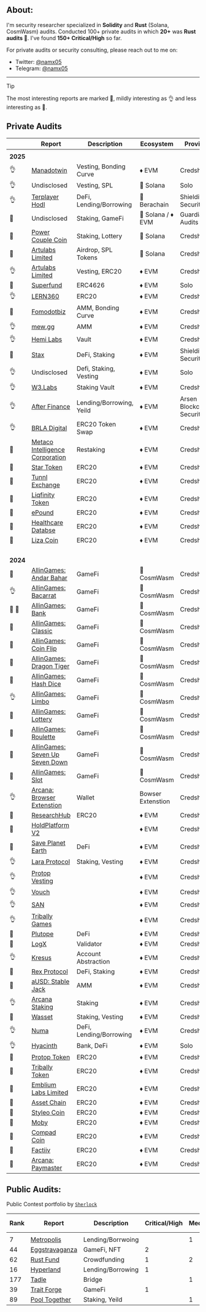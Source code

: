 ## About:

I'm security researcher specialized in **Solidity** and **Rust** (Solana, CosmWasm) audits. Conducted 100+ private audits in which **20+** was **Rust audits 🦀**. I've found **150+ Critical/High** so far.

For private audits or security consulting, please reach out to me on:

- Twitter: [@namx05](https://x.com/namx05)
- Telegram: [@namx05](https://t.me/namx05)

---

> [!TIP]
> The most interesting reports are marked 💎,
> mildly interesting as 👌 and
> less interesting as 📰. <br>

## Private Audits

|             | Report                                                                                                     | Description              | Ecosystem         | Provider                  |
| ----------- | ---------------------------------------------------------------------------------------------------------- | ------------------------ | ----------------- | ------------------------- |
|             |
| <b>2025</b> |
| 👌          | [Manadotwin](audit-reports/pdf/Manadotwin_Audit_Final_Report.pdf)                                          | Vesting, Bonding Curve   | ♦ EVM             | Credshields               |
| 👌          | Undisclosed                                                                                                | Vesting, SPL             | 🦀 Solana         | Solo                      |
| 👌          | [Terplayer Hodl](audit-reports/pdf/Terplayer-Hodl-Security-Review.pdf)                                     | DeFi, Lending/Borrowing  | 🐻 Berachain      | Shieldify Security        |
| 💎          | Undisclosed                                                                                                | Staking, GameFi          | 🦀 Solana / ♦ EVM | Guardian Audits           |
| 💎          | [Power Couple Coin](audit-reports/pdf/Lottery_Contracts_Final_Audit_Report.pdf)                            | Staking, Lottery         | 🦀 Solana         | Credshields               |
| 💎          | [Artulabs Limited](audit-reports/pdf/Artu_Rust_Final_Audit_Report.pdf)                                     | Airdrop, SPL Tokens      | 🦀 Solana         | Credshields               |
| 👌          | [Artulabs Limited](audit-reports/pdf/Artu_Solidity_Final_Audit_Report.pdf)                                 | Vesting, ERC20           | ♦ EVM             | Credshields               |
| 📰          | [Superfund](audit-reports/pdf/Superfund_Audit_Final_Report.pdf)                                            | ERC4626                  | ♦ EVM             | Solo                      |
| 👌          | [LERN360](audit-reports/pdf/LERNToken_Final_Audit_Report.pdf)                                              | ERC20                    | ♦ EVM             | Credshields               |
| 💎          | [Fomodotbiz](audit-reports/pdf/Fomodotbiz_Final_Audit_Report.pdf)                                          | AMM, Bonding Curve       | ♦ EVM             | Credshields               |
| 👌          | [mew.gg](audit-reports/pdf/mew.gg_Contracts_Final_Audit_Report.pdf)                                        | AMM                      | ♦ EVM             | Credshields               |
| 👌          | [Hemi Labs](audit-reports/pdf/Hemi_Labs_Final_Audit_Report.pdf)                                            | Vault                    | ♦ EVM             | Credshields               |
| 📰          | [Stax](audit-reports/md/Stax-Security-Review.md)                                                           | DeFi, Staking            | ♦ EVM             | Shieldify Security        |
| 👌          | Undisclosed                                                                                                | Defi, Staking, Vesting   | ♦ EVM             | Solo                      |
| 👌          | [W3.Labs](audit-reports/pdf/W3.labs_Final_Audit_Report.pdf)                                                | Staking Vault            | ♦ EVM             | Credshields               |
| 👌          | [After Finance](audit-reports/pdf/After-Finance-Report.pdf)                                                | Lending/Borrowing, Yeild | ♦ EVM             | Arsen Blockchain Security |
| 👌          | [BRLA Digital](audit-reports/pdf/BRLA_Final_Audit_Report.pdf)                                              | ERC20 Token Swap         | ♦ EVM             | Credshields               |
| 💎          | [Metaco Intelligence Corporation](audit-reports/pdf/Zoth_Final_Audit_Report.pdf)                           | Restaking                | ♦ EVM             | Credshields               |
| 📰          | [Star Token](audit-reports/pdf/Star_FSTR_Token_Final_Audit_Report.pdf)                                     | ERC20                    | ♦ EVM             | Credshields               |
| 📰          | [Tunnl Exchange](audit-reports/pdf/TUNToken_Final_Audit_Report.pdf)                                        | ERC20                    | ♦ EVM             | Credshields               |
| 📰          | [Liqfinity Token](audit-reports/pdf/Liqfinity_Token_Final_Audit_Report.pdf)                                | ERC20                    | ♦ EVM             | Credshields               |
| 📰          | [ePound](audit-reports/pdf/ePound_Final_Audit_Report.pdf)                                                  | ERC20                    | ♦ EVM             | Credshields               |
| 📰          | [Healthcare Databse](audit-reports/pdf/HealthCareDatabase_Final_Audit_Report.pdf)                          | ERC20                    | ♦ EVM             | Credshields               |
| 📰          | [Liza Coin](audit-reports/pdf/Liza_Coin_Final_Audit_Report.pdf)                                            | ERC20                    | ♦ EVM             | Credshields               |
| <br>        |
| <b>2024</b> |
| 📰          | [AllinGames: Andar Bahar](audit-reports/pdf/AllInGames_Andar_Bahar_Final_Audit_Report.pdf)                 | GameFi                   | 🦀 CosmWasm       | Credshields               |
| 👌          | [AllinGames: Bacarrat](audit-reports/pdf/AllInGames_Baccarat_Final_Audit_Report.pdf)                       | GameFi                   | 🦀 CosmWasm       | Credshields               |
| 💎 💎       | [AllinGames: Bank](audit-reports/pdf/AllInGames_Bank_Final_Audit_Report.pdf)                               | GameFi                   | 🦀 CosmWasm       | Credshields               |
| 💎          | [AllinGames: Classic](audit-reports/pdf/AllInGames_Classic_Dice_Final_Audit_Report.pdf)                    | GameFi                   | 🦀 CosmWasm       | Credshields               |
| 💎          | [AllinGames: Coin Flip](audit-reports/pdf/AllInGames_Coin_Flip_Final_Audit_Report.pdf)                     | GameFi                   | 🦀 CosmWasm       | Credshields               |
| 📰          | [AllinGames: Dragon Tiger](audit-reports/pdf/AllInGames_Dragon_Tiger_Final_Audit_Report.pdf)               | GameFi                   | 🦀 CosmWasm       | Credshields               |
| 💎          | [AllinGames: Hash Dice](audit-reports/pdf/AllInGames_Hash_Dice_Final_Audit_Report.pdf)                     | GameFi                   | 🦀 CosmWasm       | Credshields               |
| 👌          | [AllinGames: Limbo](audit-reports/pdf/AllInGames_Limbo_Final_Audit_Report.pdf)                             | GameFi                   | 🦀 CosmWasm       | Credshields               |
| 💎          | [AllinGames: Lottery](audit-reports/pdf/AllInGames_Lottery_Final_Audit_Report.pdf)                         | GameFi                   | 🦀 CosmWasm       | Credshields               |
| 📰          | [AllinGames: Roulette](audit-reports/pdf/AllInGames_Roulette_Final_Audit_Report.pdf)                       | GameFi                   | 🦀 CosmWasm       | Credshields               |
| 📰          | [AllinGames: Seven Up Seven Down](audit-reports/pdf/AllInGames_Seven_Up_Seven_Down_Final_Audit_Report.pdf) | GameFi                   | 🦀 CosmWasm       | Credshields               |
| 📰          | [AllinGames: Slot](audit-reports/pdf/AllInGames_Slots_Final_Audit_Report.pdf)                              | GameFi                   | 🦀 CosmWasm       | Credshields               |
| 👌          | [Arcana: Browser Extenstion](audit-reports/pdf/Arcana_Wallet_Final_Audit_Report.pdf)                       | Wallet                   | Bowser Extenstion | Credshields               |
| 📰          | [ResearchHub](audit-reports/pdf/ResearchHub_SmartContract_Final_Audit_Report.pdf)                          | ERC20                    | ♦ EVM             | Credshields               |
| 📰          | [HoldPlatform V2](audit-reports/pdf/HoldPlatform_Final_Audit_Report.pdf)                                   |                          | ♦ EVM             | Credshields               |
| 💎          | [Save Planet Earth](audit-reports/pdf/SPE_Smart_Contract_Final_Audit_Report.pdf)                           | DeFi                     | ♦ EVM             | Credshields               |
| 👌          | [Lara Protocol](audit-reports/pdf/Lara_Liquid_Staking_Final_Audit_Report.pdf)                              | Staking, Vesting         | ♦ EVM             | Credshields               |
| 👌          | [Protop Vesting](audit-reports/pdf/Protop_Vesting_Contracts_Final_Report.pdf)                              |                          | ♦ EVM             | Credshields               |
| 👌          | [Vouch](audit-reports/pdf/Vouch_Contract_Final_Audit_Report.pdf)                                           |                          | ♦ EVM             | Credshields               |
| 👌          | [SAN](audit-reports/pdf/SAN_Final_Report.pdf)                                                              |                          | ♦ EVM             | Credshields               |
| 👌          | [Tribally Games](audit-reports/pdf/Tribally_Games_Final_Report.pdf)                                        |                          | ♦ EVM             | Credshields               |
| 💎          | [Plutope](audit-reports/pdf/Plutope_Final_Audit_Report.pdf)                                                | DeFi                     | ♦ EVM             | Credshields               |
| 💎          | [LogX](audit-reports/pdf/LogX_Token_Final_Report.pdf)                                                      | Validator                | ♦ EVM             | Credshields               |
| 👌          | [Kresus](audit-reports/pdf/Kresus_Final_Audit_Report.pdf)                                                  | Account Abstraction      | ♦ EVM             | Credshields               |
| 💎          | [Rex Protocol](audit-reports/pdf/Rex_Exchange_Final_Audit_Report.pdf)                                      | DeFi, Staking            | ♦ EVM             | Credshields               |
| 💎          | [aUSD: Stable Jack](audit-reports/pdf/aUSD_SC_Final_Audit_Report.pdf)                                      | AMM                      | ♦ EVM             | Credshields               |
| 👌          | [Arcana Staking](audit-reports/pdf/Arcana_Staking_Contract_Final_Audit_Report.pdf)                         | Staking                  | ♦ EVM             | Credshields               |
| 💎          | [Wasset](audit-reports/pdf/Wasset_Final_Audit_Report.pdf)                                                  | Staking, Vesting         | ♦ EVM             | Credshields               |
| 👌          | [Numa](audit-reports/pdf/Numa_Final_Audit_Report.pdf)                                                      | DeFi, Lending/Borrowing  | ♦ EVM             | Credshields               |
| 👌          | [Hyacinth](audit-reports/md/Hyacinth-security-review.md)                                                   | Bank, DeFi               | ♦ EVM             | Solo                      |
| 📰          | [Protop Token](audit-reports/pdf/Protop_Token_Contract_Final_Report.pdf)                                   | ERC20                    | ♦ EVM             | Credshields               |
| 📰          | [Tribally Token](audit-reports/pdf/Tribal_Token_Final_Report.pdf)                                          | ERC20                    | ♦ EVM             | Credshields               |
| 📰          | [Emblium Labs Limited](audit-reports/pdf/Kaku_SmartContract_Final_Report.pdf)                              | ERC20                    | ♦ EVM             | Credshields               |
| 📰          | [Asset Chain](audit-reports/pdf/Asset_Chain_Final_Audit_Report.pdf)                                        | ERC20                    | ♦ EVM             | Credshields               |
| 📰          | [Styleo Coin](audit-reports/pdf/Styleo_Coin_Final_Audit_Report.pdf)                                        | ERC20                    | ♦ EVM             | Credshields               |
| 📰          | [Moby](audit-reports/pdf/Moby_Smart_Contract_Final_Report.pdf)                                             | ERC20                    | ♦ EVM             | Credshields               |
| 📰          | [Compad Coin](audit-reports/pdf/Compad_Coin_Final_Audit_Report.pdf)                                        | ERC20                    | ♦ EVM             | Credshields               |
| 📰          | [Factiiv](audit-reports/pdf/Factiiv_Token_Final_Audit_Report.pdf)                                          | ERC20                    | ♦ EVM             | Credshields               |
| 📰          | [Arcana: Paymaster](audit-reports/pdf/Arcana_PayMaster_Final_Report.pdf)                                   | ERC20                    | ♦ EVM             | Credshields               |

## Public Audits:

Public Contest portfolio by [`Sherlock`](https://audits.sherlock.xyz/watson/namx05)

| Rank | Report                                                                                                                         | Description       | Critical/High | Medium | Lang-Ecosystem | Platform  |
| ---- | ------------------------------------------------------------------------------------------------------------------------------ | ----------------- | ------------- | ------ | -------------- | --------- |
|      |                                                                                                                                |                   |               |        |                |           |
| 7    | [Metropolis](https://cantina.xyz/competitions/076935b1-2706-48c6-bf0a-b3656aa24194/leaderboard)                                | Lending/Borrwoing |               | 1      | ♦ EVM          | Cantina   |
| 44   | [Eggstravaganza](https://codehawks.cyfrin.io/c/2025-04-eggstravaganza/results?lt=contest&page=5&sc=xp&sj=reward&t=leaderboard) | GameFi, NFT       | 2             |        | ♦ EVM          | CodeHawks |
| 62   | [Rust Fund](https://codehawks.cyfrin.io/c/2025-03-rustfund/results?lt=contest&page=1&sc=xp&sj=reward&t=leaderboard)            | Crowdfunding      | 1             | 2      | 🦀 Solana      | CodeHawks |
| 16   | [Hyperland](https://cantina.xyz/competitions/cd180bb3-5d7d-46ed-8b99-d905e54a9d0b/leaderboard)                                 | Lending/Borrowing | 1             |        | ♦ EVM          | Cantina   |
| 177  | [Tadle](https://codehawks.cyfrin.io/c/2024-08-tadle/results?lt=contest&page=1&sc=reward&sj=reward&t=leaderboard)               | Bridge            |               | 1      | ♦ EVM          | CodeHawks |
| 39   | [Trait Forge](https://code4rena.com/audits/2024-07-traitforge)                                                                 | GameFi            | 1             |        | ♦ EVM          | CodeArena |
| 89   | [Pool Together](https://code4rena.com/audits/2023-07-pooltogether)                                                             | Staking, Yeild    |               | 1      | ♦ EVM          | CodeArena |
